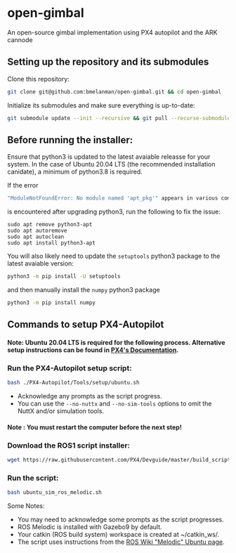 # open-gimbal
An open-source gimbal implementation using PX4 autopilot and the ARK cannode

## Setting up the repository and its submodules

Clone this repository:

```bash
git clone git@github.com:bmelanman/open-gimbal.git && cd open-gimbal
```

Initialize its submodules and make sure everything is up-to-date:

```bash
git submodule update --init --recursive && git pull --recurse-submodules
```

## Before running the installer:

Ensure that python3 is updated to the latest avaiable releasse for your system. In the case of Ubuntu 20.04 LTS (the recommended installation canidate), a minimum of python3.8 is required. 

If the error

```bash
"ModuleNotFoundError: No module named 'apt_pkg'" appears in various commands
```

is encountered after upgrading python3, run the following to fix the issue:

```
sudo apt remove python3-apt
sudo apt autoremove
sudo apt autoclean
sudo apt install python3-apt
```

You will also likely need to update the `setuptools` python3 package to the latest avaiable version:

```bash
python3 -m pip install -U setuptools
```

and then manually install the `numpy` python3 package

```bash
python3 -m pip install numpy
```

## Commands to setup PX4-Autopilot

#### Note: Ubuntu 20.04 LTS is required for the following process. Alternative setup instructions can be found in [PX4's Documentation](https://docs.px4.io/v1.13/en/dev_setup/dev_env).

### Run the PX4-Autopilot setup script:

```bash
bash ./PX4-Autopilot/Tools/setup/ubuntu.sh
```

* Acknowledge any prompts as the script progress.
* You can use the `--no-nuttx` and `--no-sim-tools` options to omit the NuttX and/or simulation tools.

#### Note : You must restart the computer before the next step!

### Download the ROS1 script installer:

```bash
wget https://raw.githubusercontent.com/PX4/Devguide/master/build_scripts/ubuntu_sim_ros_melodic.sh
```

### Run the script:

```bash
bash ubuntu_sim_ros_melodic.sh
```

Some Notes:
* You may need to acknowledge some prompts as the script progresses.
* ROS Melodic is installed with Gazebo9 by default.
* Your catkin (ROS build system) workspace is created at ~/catkin_ws/.
* The script uses instructions from the [ROS Wiki "Melodic" Ubuntu page](http://wiki.ros.org/melodic/Installation/Ubuntu).
